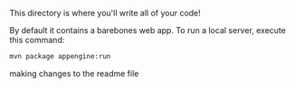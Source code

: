 This directory is where you'll write all of your code!

By default it contains a barebones web app. To run a local server, execute this
command:

```bash
mvn package appengine:run
```

making changes to the readme file
